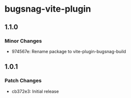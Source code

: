 # bugsnag-vite-plugin

## 1.1.0

### Minor Changes

- 974567e: Rename package to vite-plugin-bugsnag-build

## 1.0.1

### Patch Changes

- cb372e3: Initial release
